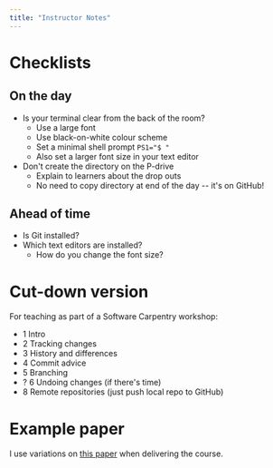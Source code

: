 ```yaml
---
title: "Instructor Notes"
---
```

# Checklists
## On the day
- Is your terminal clear from the back of the room?
	- Use a large font
	- Use black-on-white colour scheme
	- Set a minimal shell prompt `PS1="$ "`
	- Also set a larger font size in your text editor
- Don't create the directory on the P-drive
	- Explain to learners about the drop outs
	- No need to copy directory at end of the day -- it's on GitHub!

## Ahead of time
- Is Git installed?
- Which text editors are installed?
	- How do you change the font size?

# Cut-down version
For teaching as part of a Software Carpentry workshop:
- 1 Intro
- 2 Tracking changes
- 3 History and differences
- 4 Commit advice
- 5 Branching
- ? 6 Undoing changes (if there's time)
- 8 Remote repositories (just push local repo to GitHub)

# Example paper
I use variations on [this paper](https://github.com/gcapes/git-course-paper)
when delivering the course.
